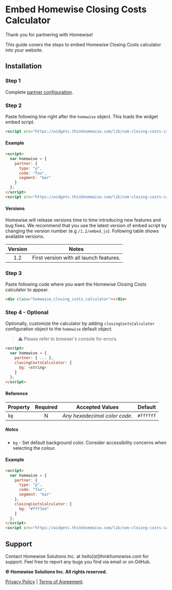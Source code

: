 # Embed Homewise Closing Costs Calculator
Thank you for partnering with Homewise!

This guide covers the steps to embed Homewise Closing Costs calculator into your website.

## Installation

### Step 1
Complete [partner configuration](../partner/configuration.md).

### Step 2
Paste following line right after the `homewise` object. This loads the widget embed script.

```html
<script src="https://widgets.thinkhomewise.com/lib/com-closing-costs-calculator/1.2/embed.js"></script>
```

#### Example
```html
<script>
  var homewise = {
    partner: {
      type: "p",
      code: "foo",
      segment: "bar"
    }
  };
</script>
<script src="https://widgets.thinkhomewise.com/lib/com-closing-costs-calculator/1.2/embed.js"></script>
```

#### Versions
Homewise will release versions time to time introducing new features and bug fixes. We recommend that you use the latest 
version of embed script by changing the version number (e.g `/1.2/embed.js`). Following table shows available versions.

| Version | Notes                                                                   |
|:-------:|-------------------------------------------------------------------------|
|   1.2   | First version with all launch features.                                 |


### Step 3
Paste following code where you want the Homewise Closing Costs calculator to appear.
```html
<div class="homewise_closing_costs_calculator"></div>
```

### Step 4 - Optional
Optionally, customize the calculator by adding `closingCostsCalculator` configuration object to the `homewise` 
default object.
> :warning: Please refer to browser's console for errors.

```html
<script>
  var homewise = {
    partner: { ... },
    closingCostsCalculator: {
      bg: <string>
    }
  };
</script>
```

#### Reference
| Property       | Required | Accepted Values                                                        | Default                        |
|----------------|:--------:|------------------------------------------------------------------------|--------------------------------|
| `bg`           |    N     | *Any hexadecimal color code.*                                          | `#ffffff`                      |

##### Notes
* `bg` - Set default background color. Consider accessibility concerns when selecting the colour.

#### Example
```html
<script>
  var homewise = {
    partner: {
      type: "p",
      code: "foo",
      segment: "bar"
    },
    closingCostsCalculator: {
      bg: "#fff7ed"
    }
  };
</script>
<script src="https://widgets.thinkhomewise.com/lib/com-closing-costs-calculator/1.2/embed.js"></script>
```

## Support
Contact Homewise Solutions Inc. at *hello[at]thinkhomewise.com* for support. Feel free to report any bugs you find via 
email or on GitHub.

**© Homewise Solutions Inc. All rights reserved.**

[Privacy Policy](https://thinkhomewise.com/page/privacy/) | [Terms of Agreement](https://thinkhomewise.com/page/term/).








